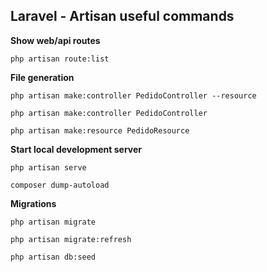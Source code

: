 ## Laravel - Artisan useful commands

**Show web/api routes**

`php artisan route:list`

**File generation**

`php artisan make:controller PedidoController --resource`

`php artisan make:controller PedidoController`

`php artisan make:resource PedidoResource`

**Start local development server**

`php artisan serve`


`composer dump-autoload`

**Migrations**

`php artisan migrate`

`php artisan migrate:refresh`

`php artisan db:seed`
